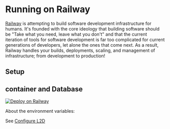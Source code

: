 # Running on Railway

[Railway](https://railway.app/) is attempting to build software development infrastructure for humans. It's founded with the core ideology that building software should be "Take what you need, leave what you don't" and that the current iteration of tools for software development is far too complicated for current generations of developers, let alone the ones that come next. As a result, Railway handles your builds, deployments, scaling, and management of infrastructure; from development to production!

## Setup

## container and Database

[![Deploy on Railway](https://railway.app/button.svg)](https://railway.app/new/template?template=https%3A%2F%2Fgithub.com%2Fzhixuan2333%2Fline2discord&plugins=postgresql&envs=GUILD_ID%2CPARENT_ID%2CLINE_CHANNEL_SECRET%2CLINE_CHANNEL_TOKEN%2CDISCORD_TOKEN&referralCode=l7uav7)

About the environment variables:

See [Configure L2D](../quickstart.md#configure-l2d)

